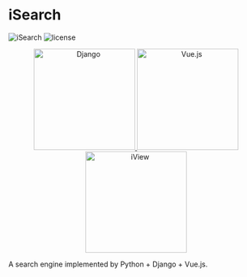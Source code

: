 # iSearch

![iSearch](https://img.shields.io/badge/iSearch-v1.0-blue.svg)
![license](https://img.shields.io/github/license/jaingmengmeng/iSearch)

<p align="center">
    <a href="https://www.djangoproject.com/">
        <img src="https://avatars2.githubusercontent.com/u/27804?v=4" width="200" alt="Django"/>
    </a>
    <a href="https://vuejs.org/">
        <img src="https://avatars1.githubusercontent.com/u/6128107?v=4" width="200" alt="Vue.js">
    </a>
    <a href="http://iview.talkingdata.com/#/">
        <img src="https://avatars3.githubusercontent.com/u/20693613?v=4" width="200" alt="iView">
    </a>
</p>

A search engine implemented by Python + Django + Vue.js.
